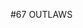 #67 OUTLAWS

<!---
67OUTLAWS/67OUTLAWS is a ✨ special ✨ repository because its `README.md` (this file) appears on your GitHub profile.
You can click the Preview link to take a look at your changes.
--->
